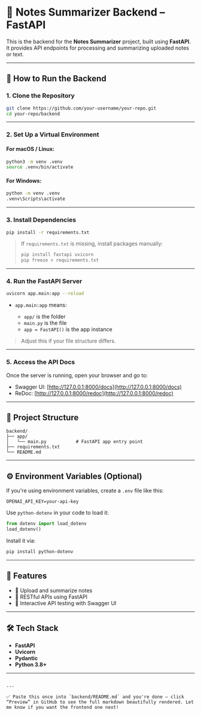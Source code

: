# 🧠 Notes Summarizer Backend – FastAPI

This is the backend for the **Notes Summarizer** project, built using **FastAPI**. It provides API endpoints for processing and summarizing uploaded notes or text.

---

## 🚀 How to Run the Backend

### 1. Clone the Repository

```bash
git clone https://github.com/your-username/your-repo.git
cd your-repo/backend
````

---

### 2. Set Up a Virtual Environment

#### For macOS / Linux:

```bash
python3 -m venv .venv
source .venv/bin/activate
```

#### For Windows:

```bash
python -m venv .venv
.venv\Scripts\activate
```

---

### 3. Install Dependencies

```bash
pip install -r requirements.txt
```

> If `requirements.txt` is missing, install packages manually:
>
> ```bash
> pip install fastapi uvicorn
> pip freeze > requirements.txt
> ```

---

### 4. Run the FastAPI Server

```bash
uvicorn app.main:app --reload
```

* `app.main:app` means:

  * `app/` is the folder
  * `main.py` is the file
  * `app = FastAPI()` is the app instance

> Adjust this if your file structure differs.

---

### 5. Access the API Docs

Once the server is running, open your browser and go to:

* Swagger UI: [http://127.0.0.1:8000/docs](http://127.0.0.1:8000/docs)
* ReDoc: [http://127.0.0.1:8000/redoc](http://127.0.0.1:8000/redoc)

---

## 📁 Project Structure

```
backend/
├── app/
│   └── main.py           # FastAPI app entry point
├── requirements.txt
└── README.md
```

---

## ⚙️ Environment Variables (Optional)

If you're using environment variables, create a `.env` file like this:

```
OPENAI_API_KEY=your-api-key
```

Use `python-dotenv` in your code to load it:

```python
from dotenv import load_dotenv
load_dotenv()
```

Install it via:

```bash
pip install python-dotenv
```

---

## 🧠 Features

* 📄 Upload and summarize notes
* 🔌 RESTful APIs using FastAPI
* 🧪 Interactive API testing with Swagger UI

---

## 🛠 Tech Stack

* **FastAPI**
* **Uvicorn**
* **Pydantic**
* **Python 3.8+**

---

```

---

✅ Paste this once into `backend/README.md` and you're done — click “Preview” in GitHub to see the full markdown beautifully rendered. Let me know if you want the frontend one next!
```
